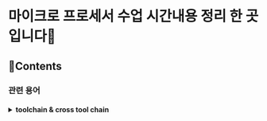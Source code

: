 # 마이크로 프로세서 수업 시간내용 정리 한 곳 입니다💽
<!-- <a href="https://hits.seeyoufarm.com"><img src="https://hits.seeyoufarm.com/api/count/incr/badge.svg?url=https%3A%2F%2Fgithub.com%2F%2FTIL&count_bg=%2379C83D&title_bg=%23555555&icon=&icon_color=%23E7E7E7&title=hits&edge_flat=false"/></a> -->

## 📑Contents
### 관련 용어
#### <details markdown="1"><summary>toolchain & cross tool chain</summary><p>- toolchain : 프로그램(실행파일) 개발을 하는데 필요한 개발 도구들의 모임<br>- cross-toolchain : 컴파일 해서 만든 실행코드가 컴파일한 os 가 아닌 다른 os에서 실행코드를 생성하는 컴파일러를 말함</p></details>
